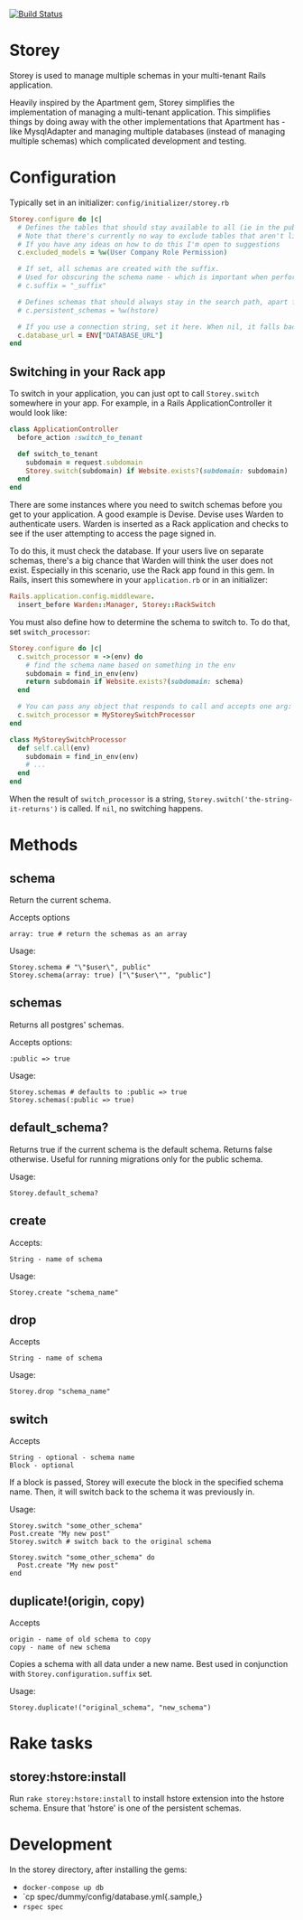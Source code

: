 [![Build Status](https://travis-ci.org/ramontayag/storey.png?branch=master)](https://travis-ci.org/ramontayag/storey)

# Storey

Storey is used to manage multiple schemas in your multi-tenant Rails application.

Heavily inspired by the Apartment gem, Storey simplifies the implementation of managing a multi-tenant application. This simplifies things by doing away with the other implementations that Apartment has - like MysqlAdapter and managing multiple databases (instead of managing multiple schemas) which complicated development and testing.

# Configuration

Typically set in an initializer: `config/initializer/storey.rb`

```ruby
Storey.configure do |c|
  # Defines the tables that should stay available to all (ie in the public schema)
  # Note that there's currently no way to exclude tables that aren't linked to models
  # If you have any ideas on how to do this I'm open to suggestions
  c.excluded_models = %w(User Company Role Permission)

  # If set, all schemas are created with the suffix.
  # Used for obscuring the schema name - which is important when performing schema duplication.
  # c.suffix = "_suffix"

  # Defines schemas that should always stay in the search path, apart from the one you switched to.
  # c.persistent_schemas = %w(hstore)

  # If you use a connection string, set it here. When nil, it falls back to the configuration in database.yml
  c.database_url = ENV["DATABASE_URL"]
end
```

## Switching in your Rack app

To switch in your application, you can just opt to call `Storey.switch`
somewhere in your app. For example, in a Rails ApplicationController it would
look like:

```ruby
class ApplicationController
  before_action :switch_to_tenant

  def switch_to_tenant
    subdomain = request.subdomain
    Storey.switch(subdomain) if Website.exists?(subdomain: subdomain)
  end
end
```

There are some instances where you need to switch schemas before you get to your
application. A good example is Devise. Devise uses Warden to authenticate users.
Warden is inserted as a Rack application and checks to see if the user
attempting to access the page signed in.

To do this, it must check the database. If your users live on separate schemas,
there's a big chance that Warden will think the user does not exist. Especially
in this scenario, use the Rack app found in this gem. In Rails, insert this
somewhere in your `application.rb` or in an initializer:

```ruby
Rails.application.config.middleware.
  insert_before Warden::Manager, Storey::RackSwitch
```

You must also define how to determine the schema to switch to. To do that, set
`switch_processor`:

```ruby
Storey.configure do |c|
  c.switch_processor = ->(env) do
    # find the schema name based on something in the env
    subdomain = find_in_env(env)
    return subdomain if Website.exists?(subdomain: schema)
  end

  # You can pass any object that responds to call and accepts one arg: the env.
  c.switch_processor = MyStoreySwitchProcessor
end

class MyStoreySwitchProcessor
  def self.call(env)
    subdomain = find_in_env(env)
    # ...
  end
end
```

When the result of `switch_processor` is a string,
`Storey.switch('the-string-it-returns')` is called. If `nil`, no switching 
happens.

# Methods

## schema

Return the current schema.

Accepts options

    array: true # return the schemas as an array

Usage:

    Storey.schema # "\"$user\", public"
    Storey.schema(array: true) ["\"$user\"", "public"]

## schemas

Returns all postgres' schemas.

Accepts options:

    :public => true

Usage:

    Storey.schemas # defaults to :public => true
    Storey.schemas(:public => true)

## default_schema?

Returns true if the current schema is the default schema. Returns false otherwise. Useful for running migrations only for the public schema.

Usage:

    Storey.default_schema?

## create

Accepts:

    String - name of schema

Usage:

    Storey.create "schema_name"

## drop

Accepts

    String - name of schema

Usage:

    Storey.drop "schema_name"

## switch

Accepts

    String - optional - schema name
    Block - optional

If a block is passed, Storey will execute the block in the specified schema name. Then, it will switch back to the schema it was previously in.

Usage:

    Storey.switch "some_other_schema"
    Post.create "My new post"
    Storey.switch # switch back to the original schema

    Storey.switch "some_other_schema" do
      Post.create "My new post"
    end

## duplicate!(origin, copy)

Accepts

    origin - name of old schema to copy
    copy - name of new schema

Copies a schema with all data under a new name. Best used in conjunction with `Storey.configuration.suffix` set.

Usage:

    Storey.duplicate!("original_schema", "new_schema")

# Rake tasks

## storey:hstore:install

Run `rake storey:hstore:install` to install hstore extension into the hstore schema. Ensure that 'hstore' is one of the persistent schemas.

# Development

In the storey directory, after installing the gems:

- `docker-compose up db`
- `cp spec/dummy/config/database.yml{.sample,}
- `rspec spec`
